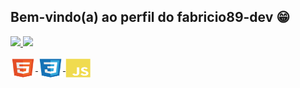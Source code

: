 ## Bem-vindo(a) ao perfil do fabricio89-dev 😁

 <div>
   <a href="https://github.com/fabricio89-dev">
   <img height="180em" src="https://github-readme-stats.vercel.app/api?username=fabricio89-dev&show_icons=true&theme=tokyonight&include_all_commits=true&count_private=true"/>
   <img height="180em" src="https://github-readme-stats.vercel.app/api/top-langs/?username=fabricio89-dev&layout=compact&langs_count=6&theme=tokyonight"/>
</div>
    
<div style="display: inline_block"><br>
 
   <img align="center" alt="HTML" height="30" width="40" src="https://raw.githubusercontent.com/devicons/devicon/master/icons/html5/html5-original.svg">
  <img align="center" alt="CSS" height="30" width="40" src="https://raw.githubusercontent.com/devicons/devicon/master/icons/css3/css3-original.svg">
   <img align="center" alt="Js" height="30" width="40" src="https://raw.githubusercontent.com/devicons/devicon/master/icons/javascript/javascript-plain.svg">
</div>
 
<br>
 
